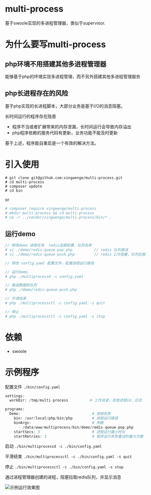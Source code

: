 # multi-process
基于swoole实现的多进程管理器，类似于supervisor.

# 为什么要写multi-process
## php环境不用搭建其他多进程管理器
能够基于php的环境实现多进程管理，而不另外搭建其他多进程管理服务

## php长进程存在的风险
基于php实现的长进程脚本，大部分业务是基于I/O的消息阻塞。

长时间运行的程序存在隐患
- 程序不当或者扩展带来的内存泄漏，长时间运行会导致内存溢出
- php程序依赖的服务代码有更新，业务功能不能及时更新
  
基于上述，程序能自重启是一个有效的解决方法。 

# 引入使用
```
# git clone git@github.com:xingwenge/multi-process.git
# cd multi-process
# composer update
# cd bin
```

or

```php
# composer require xingwenge/multi-process
# mkdir multi-process && cd multi-process
# cp -r ../vendor/xingwenge/multi-process/bin/* .
``` 

## 运行demo
```php
// 修改demo 进程任务. redis连接配置、队列名称
# vi ./demo/redis-queue-pop.php          // redis 队列推送
# vi ./demo/redis-queue-push.php         // redis I/O阻塞，队列拉取

// 修改 config.yaml 配置文件，配置进程运行路径

// 运行demo.
# php ./multiprocessd -c config.yaml

// 推送数据到队列
# php ./demo/redis-queue-push.php

// 平滑结束
# php ./multiprocessctl -c config.yaml -s quit

// 停止
# php ./multiprocessctl -c config.yaml -s stop

```


# 依赖
- swoole

# 示例程序
配置文件
```./bin/config.yaml```

```php
settings:
  workDir: /tmp/multi-process          # 工作目录，存放进程id、日志

programs:                               
  Demo:                                 # 进程名称
    bin: /usr/local/php/bin/php         # 进程运行路径
    binArgs:                            # 参数
      - /data/www/multiprocess/bin/demo/redis-queue-pop.php
    startSecs: 3                        # 进程运行最小时长
    startRetries: 3                     # 程序运行失败重试的最大次数

```

启动
```./bin/multiprocessd -c ./bin/config.yaml```

平滑结束
```./bin/multiprocessctl -c ./bin/config.yaml -s quit```

停止
```./bin/multiprocessctl -c ./bin/config.yaml -s stop```



通过进程管理器创建的进程，阻塞拉取redis队列，并显示消息

![示例运行效果图](assets/effect.gif)
